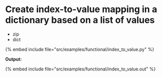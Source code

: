 # Create index-to-value mapping in a dictionary based on a list of values

* zip
* dict

{% embed include file="src/examples/functional/index_to_value.py" %}

**Output:**

{% embed include file="src/examples/functional/index_to_value.out" %}



